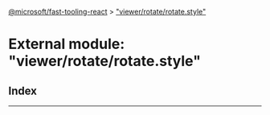 [@microsoft/fast-tooling-react](../README.md) > ["viewer/rotate/rotate.style"](../modules/_viewer_rotate_rotate_style_.md)

# External module: "viewer/rotate/rotate.style"

## Index

---

